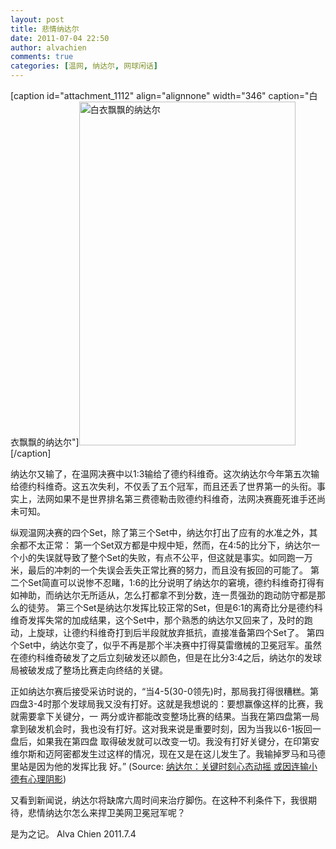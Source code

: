 ```yaml
---
layout: post
title: 悲情纳达尔
date: 2011-07-04 22:50
author: alvachien
comments: true
categories: [温网, 纳达尔, 网球闲话]
---
```

[caption id="attachment_1112" align="alignnone" width="346" caption="白衣飘飘的纳达尔"]<a href="http://www.alvachien.com/alvablog/wp-content/uploads/2011/07/Nadal_2011.jpg"><img class="size-full wp-image-1112" title="白衣飘飘的纳达尔" src="http://www.alvachien.com/alvablog/wp-content/uploads/2011/07/Nadal_2011.jpg" alt="白衣飘飘的纳达尔" width="346" height="550" /></a>[/caption]

纳达尔又输了，在温网决赛中以1:3输给了德约科维奇。这次纳达尔今年第五次输给德约科维奇。这五次失利，不仅丢了五个冠军，而且还丢了世界第一的头衔。事实上，法网如果不是世界排名第三费德勒击败德约科维奇，法网决赛鹿死谁手还尚未可知。

纵观温网决赛的四个Set，除了第三个Set中，纳达尔打出了应有的水准之外，其余都不太正常：
第一个Set双方都是中规中矩，然而，在4:5的比分下，纳达尔一个小的失误就导致了整个Set的失败，有点不公平，但这就是事实。如同跑一万米，最后的冲刺的一个失误会丢失正常比赛的努力，而且没有扳回的可能了。
第二个Set简直可以说惨不忍睹，1:6的比分说明了纳达尔的窘境，德约科维奇打得有如神助，而纳达尔无所适从，怎么打都拿不到分数，连一贯强劲的跑动防守都是那么的徒劳。
第三个Set是纳达尔发挥比较正常的Set，但是6:1的离奇比分是德约科维奇发挥失常的加成结果，这个Set中，那个熟悉的纳达尔又回来了，及时的跑动，上旋球，让德约科维奇打到后半段就放弃抵抗，直接准备第四个Set了。
第四个Set中，纳达尔变了，似乎不再是那个半决赛中打得莫雷缴械的卫冕冠军。虽然在德约科维奇破发了之后立刻破发还以颜色，但是在比分3:4之后，纳达尔的发球局被破发成了整场比赛走向终结的关键。

正如纳达尔赛后接受采访时说的，“当4-5(30-0领先)时，那局我打得很糟糕。第四盘3-4时那个发球局我又没有打好。这就是我想说的：要想赢像这样的比赛，我就需要拿下关键分，一 两分或许都能改变整场比赛的结果。当我在第四盘第一局拿到破发机会时，我也没有打好。这对我来说是重要时刻，因为当我以6-1扳回一盘后，如果我在第四盘 取得破发就可以改变一切。我没有打好关键分，在印第安维尔斯和迈阿密都发生过这样的情况，现在又是在这儿发生了。我输掉罗马和马德里站是因为他的发挥比我 好。” (Source: <a title="纳达尔：关键时刻心态动摇 或因连输小德有心理阴影" href="http://sports.sina.com.cn/t/2011-07-04/03255642896.shtml" target="_blank">纳达尔：关键时刻心态动摇 或因连输小德有心理阴影</a>)

又看到新闻说，纳达尔将缺席六周时间来治疗脚伤。在这种不利条件下，我很期待，悲情纳达尔怎么来捍卫美网卫冕冠军呢？

是为之记。
Alva Chien
2011.7.4
